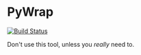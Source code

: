 # PyWrap

[![Build Status](https://dev.azure.com/cadquery/pywrap/_apis/build/status/CadQuery.pywrap?branchName=master)](https://dev.azure.com/cadquery/pywrap/_build/latest?definitionId=5&branchName=master)

Don't use this tool, unless you *really* need to.
